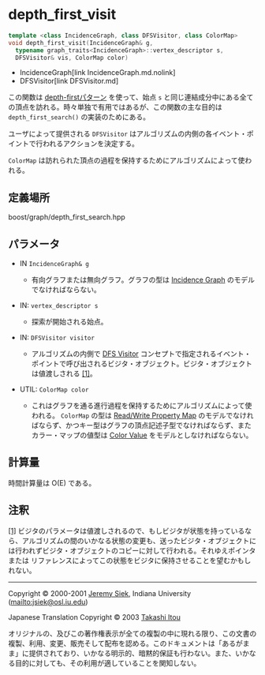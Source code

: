 # depth_first_visit
```cpp
template <class IncidenceGraph, class DFSVisitor, class ColorMap>
void depth_first_visit(IncidenceGraph& g,
  typename graph_traits<IncidenceGraph>::vertex_descriptor s, 
  DFSVisitor& vis, ColorMap color)
```
* IncidenceGraph[link IncidenceGraph.md.nolink]
* DFSVisitor[link DFSVisitor.md]

この関数は [depth-firstパターン](graph_theory_review.md#dfs-algorithm) を使って、始点 `s` と同じ連結成分中にある全ての頂点を訪れる。時々単独で有用ではあるが、この関数の主な目的は `depth_first_search()` の実装のためにある。

ユーザによって提供される `DFSVisitor` はアルゴリズムの内側の各イベント・ポイントで行われるアクションを決定する。

`ColorMap` は訪れられた頂点の過程を保持するためにアルゴリズムによって使われる。


## 定義場所
boost/graph/depth_first_search.hpp


## パラメータ

- IN `IncidenceGraph& g`
	- 有向グラフまたは無向グラフ。グラフの型は [Incidence Graph](IncidenceGraph.md.nolink) のモデルでなければならない。

- IN: `vertex_descriptor s`
	- 探索が開始される始点。

- IN: `DFSVisitor visitor`
	- アルゴリズムの内側で [DFS Visitor](DFSVisitor.md) コンセプトで指定されるイベント・ポイントで呼び出されるビジタ・オブジェクト。ビジタ・オブジェクトは値渡しされる [[1]](#note_1)。

- UTIL: `ColorMap color`
	- これはグラフを通る進行過程を保持するためにアルゴリズムによって使われる。 `ColorMap` の型は [Read/Write Property Map](../property_map/ReadWritePropertyMap.md.nolink) のモデルでなければならず、かつキー型はグラフの頂点記述子型でなければならず、またカラー・マップの値型は [Color Value](ColorValue.md) をモデルとしなければならない。


## 計算量
時間計算量は O(E) である。


## 注釈
<a id="note_1" href="#note_1">[1]</a> ビジタのパラメータは値渡しされるので、もしビジタが状態を持っているなら、アルゴリズムの間のいかなる状態の変更も、送ったビジタ・オブジェクトには行われずビジタ・オブジェクトのコピーに対して行われる。それゆえポインタまたは リファレンスによってこの状態をビジタに保持させることを望むかもしれない。


***
Copyright © 2000-2001 [Jeremy Siek](http://www.boost.org/doc/libs/1_31_0/people/jeremy_siek.htm), Indiana University (<mailto:jsiek@osl.iu.edu>)

Japanese Translation Copyright © 2003 [Takashi Itou](mailto:takashi-it@po6.nsk.ne.jp)

オリジナルの、及びこの著作権表示が全ての複製の中に現れる限り、この文書の複製、利用、変更、販売そして配布を認める。このドキュメントは「あるがまま」に提供されており、いかなる明示的、暗黙的保証も行わない。また、いかなる目的に対しても、その利用が適していることを関知しない。

